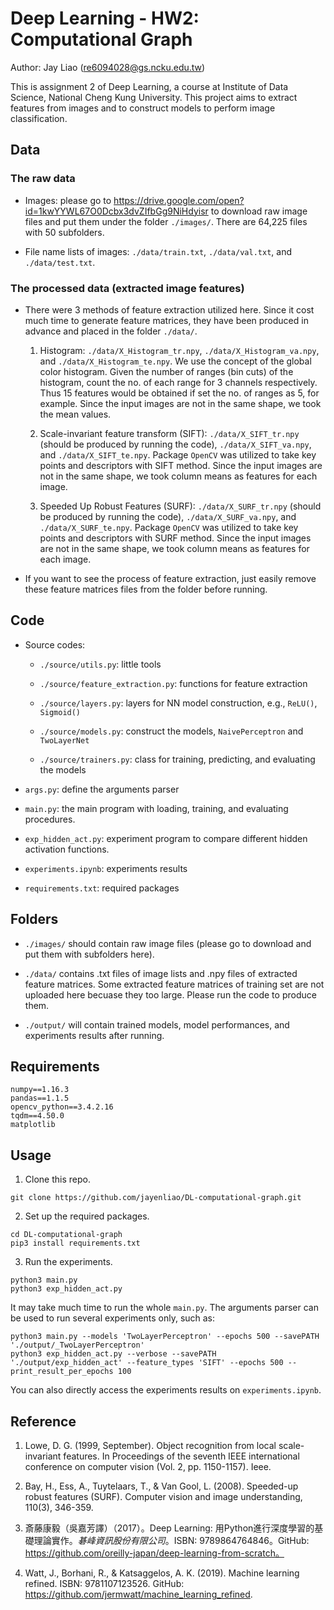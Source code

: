# Deep Learning - HW2: Computational Graph

Author: Jay Liao (re6094028@gs.ncku.edu.tw)

This is assignment 2 of Deep Learning, a course at Institute of Data Science, National Cheng Kung University. This project aims to extract features from images and to construct models to perform image classification.

## Data

### The raw data
    
- Images: please go to https://drive.google.com/open?id=1kwYYWL67O0Dcbx3dvZIfbGg9NiHdyisr to download raw image files and put them under the folder `./images/`. There are 64,225 files with 50 subfolders.

- File name lists of images: `./data/train.txt`, `./data/val.txt`, and `./data/test.txt`.

### The processed data (extracted image features)

- There were 3 methods of feature extraction utilized here. Since it cost much time to generate feature matrices, they have been produced in advance and placed in the folder `./data/`.

    1. Histogram:  `./data/X_Histogram_tr.npy`,  `./data/X_Histogram_va.npy`, and  `./data/X_Histogram_te.npy`. We use the concept of the global color histogram. Given the number of ranges (bin cuts) of the histogram, count the no. of each range for 3 channels respectively. Thus 15 features would be obtained if set the no. of ranges as 5, for example. Since the input images are not in the same shape, we took the mean values.
 
    2. Scale-invariant feature transform (SIFT): `./data/X_SIFT_tr.npy` (should be produced by running the code),  `./data/X_SIFT_va.npy`, and  `./data/X_SIFT_te.npy`. Package `OpenCV` was utilized to take key points and descriptors with SIFT method. Since the input images are not in the same shape,  we took column means as features for each image.

    3. Speeded Up Robust Features (SURF):  `./data/X_SURF_tr.npy` (should be produced by running the code),  `./data/X_SURF_va.npy`, and  `./data/X_SURF_te.npy`. Package `OpenCV` was utilized to take key points and descriptors with SURF method. Since the input images are not in the same shape,  we took column means as features for each image.

- If you want to see the process of feature extraction, just easily remove these feature matrices files from the folder before running. 

## Code

- Source codes:

    - `./source/utils.py`: little tools

    - `./source/feature_extraction.py`: functions for feature extraction

    - `./source/layers.py`: layers for NN model construction, e.g., `ReLU()`, `Sigmoid()`

    - `./source/models.py`: construct the models, `NaivePerceptron` and `TwoLayerNet`
    
    - `./source/trainers.py`: class for training, predicting, and evaluating the models

- `args.py`: define the arguments parser

- `main.py`: the main program with loading, training, and evaluating procedures.

- `exp_hidden_act.py`: experiment program to compare different hidden activation functions.

-  `experiments.ipynb`: experiments results

- `requirements.txt`: required packages

## Folders

- `./images/` should contain raw image files (please go to download and put them with subfolders here).

- `./data/` contains .txt files of image lists and .npy files of extracted feature matrices. Some extracted feature matrices of training set are not uploaded here becuase they too large. Please run the code to produce them.

- `./output/` will contain trained models, model performances, and experiments results after running. 

## Requirements

```
numpy==1.16.3
pandas==1.1.5
opencv_python==3.4.2.16
tqdm==4.50.0
matplotlib
```

## Usage

1. Clone this repo.

```
git clone https://github.com/jayenliao/DL-computational-graph.git
```

2. Set up the required packages.

```
cd DL-computational-graph
pip3 install requirements.txt
```

3. Run the experiments.

```
python3 main.py
python3 exp_hidden_act.py
```

It may take much time to run the whole `main.py`. The arguments parser can be used to run several experiments only, such as:

```
python3 main.py --models 'TwoLayerPerceptron' --epochs 500 --savePATH './output/_TwoLayerPerceptron'
python3 exp_hidden_act.py --verbose --savePATH './output/exp_hidden_act' --feature_types 'SIFT' --epochs 500 --print_result_per_epochs 100
```

You can also directly access the experiments results on `experiments.ipynb`.

## Reference

1. Lowe, D. G. (1999, September). Object recognition from local scale-invariant features. In Proceedings of the seventh IEEE international conference on computer vision (Vol. 2, pp. 1150-1157). Ieee.

2. Bay, H., Ess, A., Tuytelaars, T., & Van Gool, L. (2008). Speeded-up robust features (SURF). Computer vision and image understanding, 110(3), 346-359.

3. 斎藤康毅（吳嘉芳譯）（2017）。Deep Learning: 用Python進行深度學習的基礎理論實作。*碁峰資訊股份有限公司*。ISBN: 9789864764846。GitHub: https://github.com/oreilly-japan/deep-learning-from-scratch。

4. Watt, J., Borhani, R., & Katsaggelos, A. K. (2019). Machine learning refined. ISBN: 9781107123526. GitHub: https://github.com/jermwatt/machine_learning_refined.
